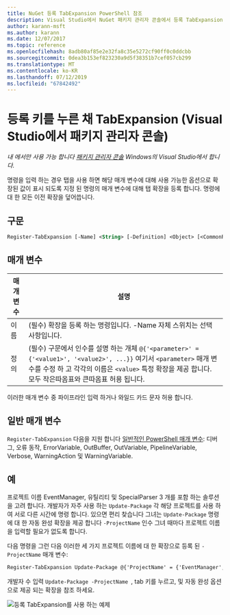 ```yaml
---
title: NuGet 등록 TabExpansion PowerShell 참조
description: Visual Studio에서 NuGet 패키지 관리자 콘솔에서 등록 TabExpansion PowerShell 명령에 대 한 참조입니다.
author: karann-msft
ms.author: karann
ms.date: 12/07/2017
ms.topic: reference
ms.openlocfilehash: 8adb80af85e2e32fa8c35e5272cf90ff0c0ddcbb
ms.sourcegitcommit: 0dea3b153ef823230a9d5f38351b7cef057cb299
ms.translationtype: MT
ms.contentlocale: ko-KR
ms.lasthandoff: 07/12/2019
ms.locfileid: "67842492"
---
```

# <a name="register-tabexpansion-package-manager-console-in-visual-studio"></a>등록 키를 누른 채 TabExpansion (Visual Studio에서 패키지 관리자 콘솔)

*내 에서만 사용 가능 합니다 [패키지 관리자 콘솔](package-manager-console.md) Windows의 Visual Studio에서 합니다.*

명령을 입력 하는 경우 탭을 사용 하면 해당 매개 변수에 대해 사용 가능한 옵션으로 확장된 값이 표시 되도록 지정 된 명령의 매개 변수에 대해 탭 확장을 등록 합니다. 명령에 대 한 모든 이전 확장을 덮어씁니다.

## <a name="syntax"></a>구문

```ps
Register-TabExpansion [-Name] <String> [-Definition] <Object> [<CommonParameters>]
```

## <a name="parameters"></a>매개 변수

| 매개 변수 | 설명 |
| --- | --- |
| 이름 | (필수) 확장을 등록 하는 명령입니다. -Name 자체 스위치는 선택 사항입니다. |
| 정의 | (필수) 구문에서 인수를 설명 하는 개체 `@{'<parameter>' = {'<value1>', '<value2>', ...}}` 여기서 `<parameter>` 매개 변수를 수정 하 고 각각의 이름은 `<value>` 특정 확장을 제공 합니다. 모두 작은따옴표와 큰따옴표 허용 됩니다. |

이러한 매개 변수 중 파이프라인 입력 하거나 와일드 카드 문자 허용 합니다.

## <a name="common-parameters"></a>일반 매개 변수

`Register-TabExpansion` 다음을 지원 합니다 [일반적인 PowerShell 매개 변수](http://go.microsoft.com/fwlink/?LinkID=113216): 디버그, 오류 동작, ErrorVariable, OutBuffer, OutVariable, PipelineVariable, Verbose, WarningAction 및 WarningVariable.

## <a name="examples"></a>예

프로젝트 이름 EventManager, 유틸리티 및 SpecialParser 3 개를 포함 하는 솔루션을 고려 합니다. 개발자가 자주 사용 하는 `Update-Package` 각 해당 프로젝트를 사용 하 여 서로 다른 시간에 명령 합니다. 있으면 편리 찾습니다 그녀는 `Update-Package` 명령에 대 한 자동 완성 확장을 제공 합니다 `-ProjectName` 인수 그녀 때마다 프로젝트 이름을 입력할 필요가 없도록 합니다. 

다음 명령을 그런 다음 이러한 세 가지 프로젝트 이름에 대 한 확장으로 등록 된 `-ProjectName` 매개 변수:

```ps
Register-TabExpansion Update-Package @{'ProjectName' = {'EventManager', 'Utilities', 'SpecialParser'}}    
```

개발자 수 입력 `Update-Package -ProjectName `, tab 키를 누르고, 및 자동 완성 옵션으로 제공 되는 확장을 참조 하세요.

![등록 TabExpansion를 사용 하는 예제](media/Register-TabExpansion-Example.png)
